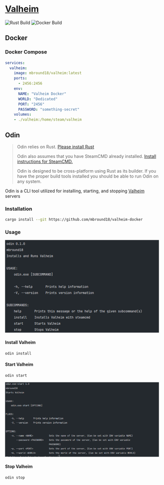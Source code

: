 # [Valheim]

![Rust Build](https://github.com/mbround18/valheim-docker/workflows/Rust/badge.svg)
![Docker Build](https://github.com/mbround18/valheim-docker/workflows/Docker/badge.svg)

## Docker

### Docker Compose

```yaml
services:
  valheim:
    image: mbround18/valheim:latest
    ports:
      - 2456:2456
    env: 
      NAME: "Valheim Docker"
      WORLD: "Dedicated"
      PORT: "2456"
      PASSWORD: "something-secret"
    volumes:
    - ./valheim:/home/steam/valheim
```

## Odin 

> Odin relies on Rust. [Please install Rust](https://www.rust-lang.org/tools/install)
> 
> Odin also assumes that you have SteamCMD already installed. [Install instructions for SteamCMD.](https://developer.valvesoftware.com/wiki/SteamCMD)
> 
> Odin is designed to be cross-platform using Rust as its builder.
> If you have the proper build tools installed you should be able to run Odin on any system. 

Odin is a CLI tool utilized for installing, starting, and stopping [Valheim] servers


### Installation 

```sh
cargo install --git https://github.com/mbround18/valheim-docker
```

### Usage

![usage menu](./docs/assets/main-menu.png)

#### Install Valheim

```sh
odin install
```

#### Start Valheim

```sh
odin start
```

![start menu](./docs/assets/start-menu.png)
#### Stop Valheim

```sh
odin stop
```


[Valheim]: https://www.valheimgame.com/
